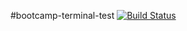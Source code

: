 #bootcamp-terminal-test
[![Build Status](https://www.travis-ci.com/Matombot/bootcamp-terminal-tests.svg?branch=master)](https://www.travis-ci.com/Matombot/bootcamp-terminal-tests)